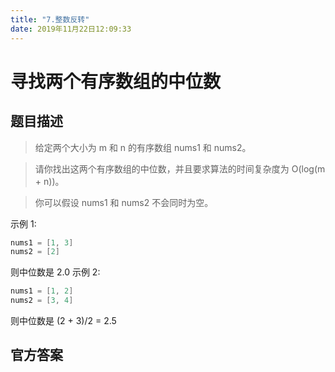 ```yaml
---
title: "7.整数反转"
date: 2019年11月22日12:09:33
---
```

# 寻找两个有序数组的中位数
## 题目描述
> 给定两个大小为 m 和 n 的有序数组 nums1 和 nums2。

> 请你找出这两个有序数组的中位数，并且要求算法的时间复杂度为 O(log(m + n))。

> 你可以假设 nums1 和 nums2 不会同时为空。

示例 1:
```java
nums1 = [1, 3]
nums2 = [2]
```
则中位数是 2.0
示例 2:
```java
nums1 = [1, 2]
nums2 = [3, 4]
```
则中位数是 (2 + 3)/2 = 2.5

## 官方答案